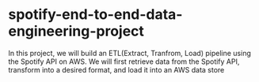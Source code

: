 # spotify-end-to-end-data-engineering-project
In this project, we will build an ETL(Extract, Tranfrom, Load) pipeline using the Spotify API on AWS. We will first retrieve data from the Spotify API, transform into a desired format, and load it into an AWS data store
